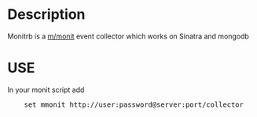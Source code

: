 Description
===========

Monitrb is a [m/monit](http://mmonit.com/monit/) event collector which works on Sinatra and mongodb

USE
======

In your monit script add

<pre>
	set mmonit http://user:password@server:port/collector
</pre>

